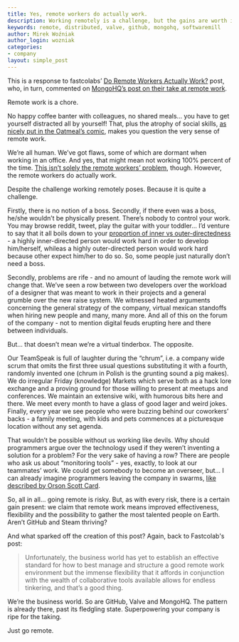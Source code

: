 ```yaml
---
title: Yes, remote workers do actually work.
description: Working remotely is a challenge, but the gains are worth it. Are you prepared to go remote?
keywords: remote, distributed, valve, github, mongohq, softwaremill
author: Mirek Woźniak
author_login: wozniak
categories:
- company
layout: simple_post
---
```

This is a response to fastcolabs’ [Do Remote Workers Actually Work?][1] post, who, in turn, commented on [MongoHQ’s post on their take at remote work][2].

Remote work is a chore. 

No happy coffee banter with colleagues, no shared meals… you have to get yourself distracted all by yourself! That, plus the atrophy of social skills, [as nicely put in the Oatmeal’s comic][3], makes you question the very sense of remote work.

We’re all human. We’ve got flaws, some of which are dormant when working in an office. And yes, that might mean not working 100% percent of the time. [This isn’t solely the remote workers’ problem][4], though. However, the remote workers do actually work. 

Despite the challenge working remotely poses. Because it is quite a challenge. 

Firstly, there is no notion of a boss. Secondly, if there even was a boss, he/she wouldn’t be physically present. There’s nobody to control your work. You may browse reddit, tweet, play the guitar with your toddler… I’d venture to say that it all boils down to your [proportion of inner vs outer-directedness][5] -  a highly inner-directed person would work hard in order to develop him/herself, whileas a highly outer-directed person would work hard because other expect him/her to do so. So, some people just naturally don’t need a boss.

Secondly, problems are rife - and no amount of lauding the remote work will change that. 
We’ve seen a row between two developers over the workload of a designer that was meant to work in their projects and a general grumble over the new raise system. We witnessed heated arguments concerning the general strategy of the company, virtual mexican standoffs when hiring new people and many, many more. And all of this on the forum of the company - not to mention digital feuds erupting here and there between individuals.

But… that doesn’t mean we’re a virtual tinderbox. The opposite. 

Our TeamSpeak is full of laughter during the “chrum”, i.e. a company wide scrum that omits the first three usual questions substituting it with a fourth, randomly invented one (chrum in Polish is the grunting sound a pig makes). We do irregular Friday (knowledge) Markets which serve both as a hack lore exchange and a proving ground for those willing to present at meetups and conferences. We maintain an extensive wiki, with humorous bits here and there. We meet every month to have a glass of good lager and weird jokes. Finally, every year we see people who were buzzing behind our coworkers’ backs - a family meeting, with kids and pets commences at a picturesque location without any set agenda. 

That wouldn’t be possible without us working like devils. Why should programmers argue over the technology used if they weren’t inventing a solution for a problem? For the very sake of having a row? There are people who ask us about “monitoring tools” - yes, exactly, to look at our teammates’ work. We could get somebody to become an overseer, but… I can already imagine programmers leaving the company in swarms, [like described by Orson Scott Card][6].

So, all in all… going remote is risky. But, as with every risk, there is a certain gain present: we claim that remote work means improved effectiveness, flexibility and the possibility to gather the most talented people on Earth. Aren’t GitHub and Steam thriving?

And what sparked off the creation of this post? Again, back to Fastcolab's post:

>Unfortunately, the business world has yet to establish an effective standard for how to best manage and structure a good remote work environment but the immense flexibility that it affords in conjunction with the wealth of collaborative tools available allows for endless tinkering, and that’s a good thing. 

We’re the business world. So are GitHub, Valve and MongoHQ. The pattern is already there, past its fledgling state. Superpowering your company is ripe for the taking.

Just go remote.

[1]: http://www.fastcolabs.com/3025038/do-remote-workers-actually-work
[2]: http://blog.mongohq.com/making-remote-work-work-an-adventure-in-time-and-space/
[3]: http://theoatmeal.com/comics/working_home
[4]: http://www.telegraph.co.uk/news/uknews/10194322/Workers-waste-an-hour-a-day-on-Facebook-shopping-and-browsing-holidays-study-finds.html
[5]: http://en.wikipedia.org/wiki/The_Lonely_Crowd
[6]: http://www.cs.cmu.edu/~chuck/jokepg/joke_19970213_01.txt





